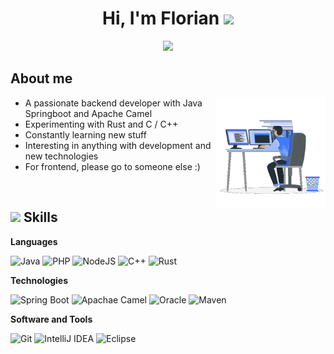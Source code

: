<h1 align="center"><b>Hi, I'm Florian </b><img src="https://media.giphy.com/media/hvRJCLFzcasrR4ia7z/giphy.gif" width="35"></h1>

<p align="center">
  <a href="https://github.com/DenverCoder1/readme-typing-svg"><img src="https://readme-typing-svg.herokuapp.com?font=Time+New+Roman&color=cyan&size=25&center=true&vCenter=true&width=600&height=100&lines=Hi...;Programming+apprentice+at+Helsana+IT;Backend+Developer;Active+Learner+of+C!"></a>
</p>

## **About me**
<picture> <img align="right" src="https://github.com/0xAbdulKhalid/0xAbdulKhalid/raw/main/assets/mdImages/Right_Side.gif" width = 175px></picture>


- A passionate backend developer with Java Springboot and Apache Camel
- Experimenting with Rust and C / C++
- Constantly learning new stuff
- Interesting in anything with development and new technologies
- For frontend, please go to someone else :)

<br/>

## <img src="https://media2.giphy.com/media/QssGEmpkyEOhBCb7e1/giphy.gif?cid=ecf05e47a0n3gi1bfqntqmob8g9aid1oyj2wr3ds3mg700bl&rid=giphy.gif" width ="25"><b> Skills</b>

<p align="center">

**Languages**

  ![Java](https://img.shields.io/badge/java-%23ED8B00.svg?style=for-the-badge&logo=openjdk&logoColor=white)
  ![PHP](https://img.shields.io/badge/PHP-133834?style=for-the-badge&logo=php&logoColor=white)
  ![NodeJS](https://img.shields.io/badge/NodeJS-136834?style=for-the-badge&logo=npm&logoColor=white)
  ![C++](https://img.shields.io/badge/C++%20-%2300599C.svg?style=for-the-badge&logo=c%2B%2B&logoColor=white)
  ![Rust](https://img.shields.io/badge/Rust-133834?style=for-the-badge&logo=rust&logoColor=white)

**Technologies**

  ![Spring Boot](https://img.shields.io/badge/SpringBoot-%236DB33F.svg?style=for-the-badge&logo=spring-boot&logoColor=white)
  ![Apachae Camel](https://img.shields.io/badge/Camel-006521?style=for-the-badge&logo=apache&logoColor=white)
  ![Oracle](https://img.shields.io/badge/Database-003545?style=for-the-badge&logo=oracle&logoColor=white)
  ![Maven](https://img.shields.io/badge/Maven-133834?style=for-the-badge&logo=apache&logoColor=white)

**Software and Tools**

  ![Git](https://img.shields.io/badge/git-%23F05033.svg?style=for-the-badge&logo=git&logoColor=white)
  ![IntelliJ IDEA](https://img.shields.io/badge/IntelliJIDEA-000000.svg?style=for-the-badge&logo=intellij-idea&logoColor=white)
  ![Eclipse](https://img.shields.io/badge/eclipse-133834?style=for-the-badge&logo=eclipse&logoColor=white)

</p>
